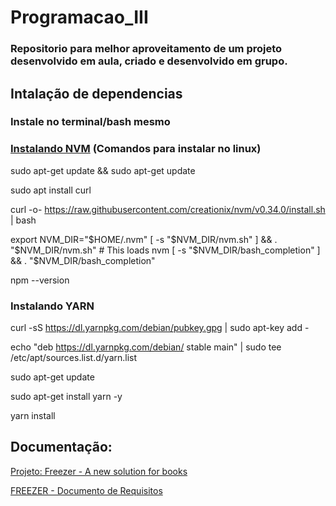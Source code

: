 # Programacao_III

### Repositorio para melhor aproveitamento de um projeto desenvolvido em aula, criado e desenvolvido em grupo.

## Intalação de dependencias

### Instale no terminal/bash mesmo 

### [Instalando NVM](http://blog.leandroferreira.me/instalando-e-configurando-o-node-version-manager-no-ubuntu-18-04/) (Comandos para instalar no linux)

sudo apt-get update && sudo apt-get update

sudo apt install curl

curl -o- https://raw.githubusercontent.com/creationix/nvm/v0.34.0/install.sh | bash


export NVM_DIR="$HOME/.nvm"
[ -s "$NVM_DIR/nvm.sh" ] && \. "$NVM_DIR/nvm.sh"  # This loads nvm
[ -s "$NVM_DIR/bash_completion" ] && \. "$NVM_DIR/bash_completion"

npm --version

### Instalando YARN

curl -sS https://dl.yarnpkg.com/debian/pubkey.gpg | sudo apt-key add -

echo "deb https://dl.yarnpkg.com/debian/ stable main" | sudo tee /etc/apt/sources.list.d/yarn.list

sudo apt-get update

sudo apt-get install yarn -y

yarn install


## Documentação:



[Projeto: Freezer - A new solution for books](https://docs.google.com/document/d/14y0s1v-U774CSNj_vAs2sSZrr6NucxIfWG6kK6lM4tQ/edit?usp=sharing)

[FREEZER - Documento de Requisitos](https://docs.google.com/document/d/19zUmGqsgPwVs2WZv923lkw--W3H9VUVc7PHYSOQpNqg/edit?usp=sharing)
